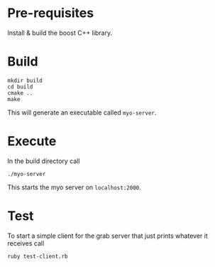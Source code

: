 # Pre-requisites

Install & build the boost C++ library.

# Build

    mkdir build
    cd build
    cmake ..
    make

This will generate an executable called `myo-server`.

# Execute

In the build directory call

    ./myo-server

This starts the myo server on `localhost:2000`.

# Test

To start a simple client for the grab server that just prints whatever it receives call

    ruby test-client.rb
